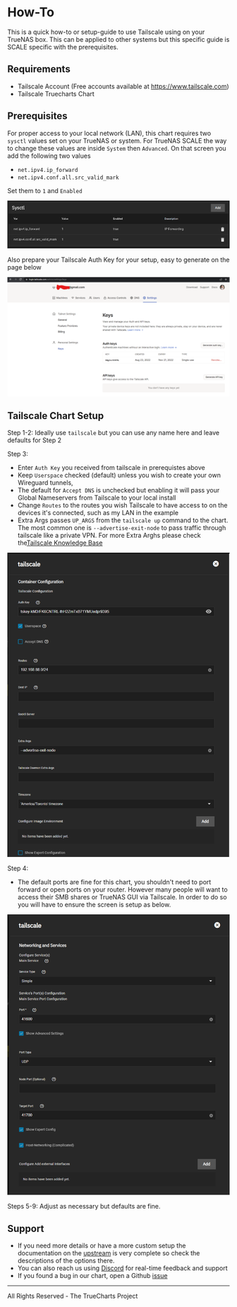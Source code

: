 # How-To

This is a quick how-to or setup-guide to use Tailscale using on your TrueNAS box.
This can be applied to other systems but this specific guide is SCALE specific with the prerequisites.

## Requirements

- Tailscale Account (Free accounts available at https://www.tailscale.com)
- Tailscale Truecharts Chart

## Prerequisites

For proper access to your local network (LAN), this chart requires two `sysctl` values set on your TrueNAS or system. For TrueNAS SCALE the way to change these values are inside `System` then `Advanced`. On that screen you add the following two values

- `net.ipv4.ip_forward`
- `net.ipv4.conf.all.src_valid_mark`

Set them to `1` and `Enabled`

![sysctl](img/Sysctl.png)

Also prepare your Tailscale Auth Key for your setup, easy to generate on the page below

![tailscale-auth-key](img/How-To-Image-1.png)

## Tailscale Chart Setup

Step 1-2: Ideally use `tailscale` but you can use any name here and leave defaults for Step 2

Step 3:

- Enter `Auth Key` you received from tailscale in prerequistes above
- Keep `Userspace` checked (default) unless you wish to create your own Wireguard tunnels,
- The default for `Accept DNS` is unchecked but enabling it will pass your Global Nameservers from Tailscale to your local install
- Change `Routes` to the routes you wish Tailscale to have access to on the devices it's connected, such as my LAN in the example
- Extra Args passes `UP_ARGS` from the `tailscale up` command to the chart. The most common one is `--advertise-exit-node` to pass traffic through tailscale like a private VPN. For more Extra Arghs please check the[Tailscale Knowledge Base](https://tailscale.com/kb/1080/cli/#up)

![tailscale-step-3](img/How-To-Image-2.png)

Step 4:

- The default ports are fine for this chart, you shouldn't need to port forward or open ports on your router. However many people will want to access their SMB shares or TrueNAS GUI via Tailscale. In order to do so you will have to ensure the screen is setup as below.

![tailscale-step-4](img/How-To-Image-3.png)

Steps 5-9: Adjust as necessary but defaults are fine.

## Support

- If you need more details or have a more custom setup the documentation on the [upstream](https://github.com/weejewel/wg-easy) is very complete so check the descriptions of the options there.
- You can also reach us using [Discord](https://discord.gg/tVsPTHWTtr) for real-time feedback and support
- If you found a bug in our chart, open a Github [issue](https://github.com/truecharts/apps/issues/new/choose)

---

All Rights Reserved - The TrueCharts Project
